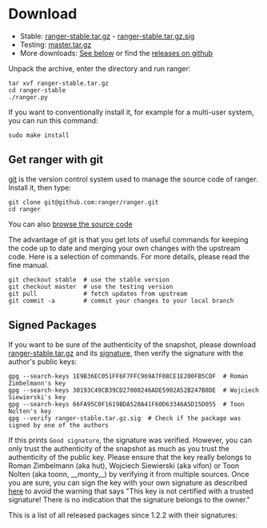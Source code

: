 # Download

* Stable: [ranger-stable.tar.gz](ranger-stable.tar.gz) -
  [ranger-stable.tar.gz.sig](ranger-stable.tar.gz.sig)
* Testing:
  [master.tar.gz](http://github.com/ranger/ranger/archive/master.tar.gz)
* More downloads: [See below](#signed-packages) or find the
  [releases on github](https://github.com/ranger/ranger/releases)

Unpack the archive, enter the directory and run ranger:

    tar xvf ranger-stable.tar.gz
    cd ranger-stable
    ./ranger.py

If you want to conventionally install it, for example for a multi-user system, you can run this command:

    sudo make install

## Get ranger with git

[git](http://git-scm.com) is the version control system used to manage the source code of ranger.  Install it, then type:

    git clone git@github.com:ranger/ranger.git
    cd ranger

You can also [browse the source code](https://github.com/ranger/ranger/)

The advantage of git is that you get lots of useful commands for keeping the code up to date and merging your own changes with the upstream code.  Here is a selection of commands.  For more details, please read the fine manual.

    git checkout stable  # use the stable version
    git checkout master  # use the testing version
    git pull             # fetch updates from upstream
    git commit -a        # commit your changes to your local branch

<h2 id="signed-packages">Signed Packages</h2>

If you want to be sure of the authenticity of the snapshot, please download [ranger-stable.tar.gz](ranger-stable.tar.gz) and its [signature](ranger-stable.tar.gz.sig), then verify the signature with the author's public keys:

    gpg --search-keys 1E9B36EC051FF6F7FFC969A7F08CE1E200FB5CDF  # Roman Zimbelmann's key
    gpg --search-keys 30193C49CB39CD27008246ADE5902A52B247B8DE  # Wojciech Siewierski's key
    gpg --search-keys 66FA95C0F1619BDA520A41F60D63346A5D15D055  # Toon Nolten's key
    gpg --verify ranger-stable.tar.gz.sig  # Check if the package was signed by one of the authors

If this prints `Good signature`, the signature was verified.  However, you can only trust the authenticity of the snapshot as much as you trust the authenticity of the public key. Please ensure that the key really belongs to Roman Zimbelmann (aka hut), Wojciech Siewierski (aka vifon) or Toon Nolten (aka toonn, \_\_monty\_\_) by verifying it from multiple sources.  Once you are sure, you can sign the key with your own signature as described [here](http://www.dewinter.com/gnupg_howto/english/GPGMiniHowto-3.html#ss3.6) to avoid the warning that says "This key is not certified with a trusted signature! There is no indication that the signature belongs to the owner."


This is a list of all released packages since 1.2.2 with their signatures:
